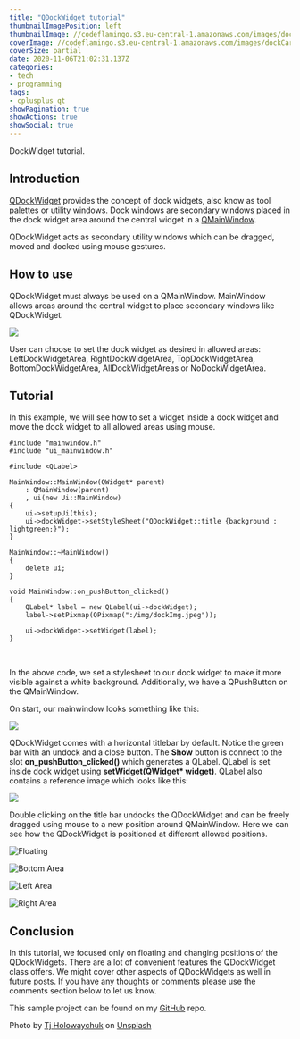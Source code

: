 ```yaml
---
title: "QDockWidget tutorial"
thumbnailImagePosition: left
thumbnailImage: //codeflamingo.s3.eu-central-1.amazonaws.com/images/dockCard.jpg
coverImage: //codeflamingo.s3.eu-central-1.amazonaws.com/images/dockCard.jpg
coverSize: partial
date: 2020-11-06T21:02:31.137Z
categories:
- tech
- programming
tags:
- cplusplus qt
showPagination: true
showActions: true
showSocial: true
---
```


DockWidget tutorial.
<!--more-->

## Introduction

[QDockWidget](https://doc.qt.io/qt-5/qdockwidget.html) provides the concept of dock widgets, also know as tool palettes or utility windows. Dock windows are secondary windows placed in the dock widget area around the central widget in a [QMainWindow](https://doc.qt.io/qt-5/qmainwindow.html).

QDockWidget acts as secondary utility windows which can be dragged, moved and docked using mouse gestures.

## How to use

QDockWidget must always be used on a QMainWindow. MainWindow allows areas around the central widget to place secondary windows like QDockWidget.

![](mainwindow-docks.png)

User can choose to set the dock widget as desired in allowed areas: LeftDockWidgetArea, RightDockWidgetArea, TopDockWidgetArea, BottomDockWidgetArea, AllDockWidgetAreas or NoDockWidgetArea.

## Tutorial

In this example, we will see how to set a widget inside a dock widget and move the dock widget to all allowed areas using mouse.

```JS
#include "mainwindow.h"
#include "ui_mainwindow.h"

#include <QLabel>

MainWindow::MainWindow(QWidget* parent)
    : QMainWindow(parent)
    , ui(new Ui::MainWindow)
{
    ui->setupUi(this);
    ui->dockWidget->setStyleSheet("QDockWidget::title {background : lightgreen;}");
}

MainWindow::~MainWindow()
{
    delete ui;
}

void MainWindow::on_pushButton_clicked()
{
    QLabel* label = new QLabel(ui->dockWidget);
    label->setPixmap(QPixmap(":/img/dockImg.jpeg"));

    ui->dockWidget->setWidget(label);
}
```

<br />

In the above code, we set a stylesheet to our dock widget to make it more visible against a white background. Additionally, we have a QPushButton on the QMainWindow.

On start, our mainwindow looks something like this:

![](mainwindow.png)

QDockWidget comes with a horizontal titlebar by default. Notice the green bar with an undock and a close button. The **Show** button is connect to the slot **on_pushButton_clicked()** which generates a QLabel. QLabel is set inside dock widget using **setWidget(QWidget\* widget)**. QLabel also contains a reference image which looks like this:

![](topArea.png)

Double clicking on the title bar undocks the QDockWidget and can be freely dragged using mouse to a new position around QMainWindow. Here we can see how the QDockWidget is positioned at different allowed positions.

![Floating](floatingArea.png)

![Bottom Area](bottomArea.png)

![Left Area](leftArea.png)

![Right Area](rightArea.png)

## Conclusion

In this tutorial, we focused only on floating and changing positions of the QDockWidgets. There are a lot of convenient features the QDockWidget class offers. We might cover other aspects of QDockWidgets as well in future posts. If you have any thoughts or comments please use the comments section below to let us know.

This sample project can be found on my [GitHub](https://github.com/SurKM9/DockWidget) repo.

<span>Photo by <a href="https://unsplash.com/@tjholowaychuk?utm_source=unsplash&amp;utm_medium=referral&amp;utm_content=creditCopyText">Tj Holowaychuk</a> on <a href="https://unsplash.com/s/photos/dock?utm_source=unsplash&amp;utm_medium=referral&amp;utm_content=creditCopyText">Unsplash</a></span>

